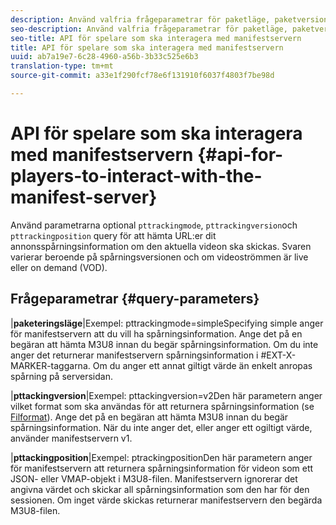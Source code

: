 ```yaml
---
description: Använd valfria frågeparametrar för paketläge, paketversion och paketposition för att hämta URL:er dit annonsspårningsinformation om den aktuella videon ska skickas. Svaren varierar beroende på spårningsversionen och om videoströmmen är live eller on demand (VOD).
seo-description: Använd valfria frågeparametrar för paketläge, paketversion och paketposition för att hämta URL:er dit annonsspårningsinformation om den aktuella videon ska skickas. Svaren varierar beroende på spårningsversionen och om videoströmmen är live eller on demand (VOD).
seo-title: API för spelare som ska interagera med manifestservern
title: API för spelare som ska interagera med manifestservern
uuid: ab7a19e7-6c28-4960-a56b-3b33c525e6b3
translation-type: tm+mt
source-git-commit: a33e1f290fcf78e6f131910f6037f4803f7be98d

---
```



# API för spelare som ska interagera med manifestservern {#api-for-players-to-interact-with-the-manifest-server}

Använd parametrarna optional `pttrackingmode`, `pttrackingversion`och `pttrackingposition` query för att hämta URL:er dit annonsspårningsinformation om den aktuella videon ska skickas. Svaren varierar beroende på spårningsversionen och om videoströmmen är live eller on demand (VOD).

## Frågeparametrar {#query-parameters}

|**paketeringsläge**|Exempel: pttrackingmode=simpleSpecifying simple anger för manifestservern att du vill ha spårningsinformation.
Ange det på en begäran att hämta M3U8 innan du begär spårningsinformation. Om du inte anger det returnerar manifestservern spårningsinformation i #EXT-X-MARKER-taggarna.
Om du anger ett annat giltigt värde än enkelt anropas spårning på serversidan.

|**pttackingversion**|Exempel: pttackingversion=v2Den här parametern anger vilket format som ska användas för att returnera spårningsinformation (se [Filformat](../../msapi-topics/ms-list-file-formats/ms-api-file-formats.md)).
Ange det på en begäran att hämta M3U8 innan du begär spårningsinformation. När du inte anger det, eller anger ett ogiltigt värde, använder manifestservern v1.

|**pttackingposition**|Exempel: ptrackingpositionDen här parametern anger för manifestservern att returnera spårningsinformation för videon som ett JSON- eller VMAP-objekt i M3U8-filen. Manifestservern ignorerar det angivna värdet och skickar all spårningsinformation som den har för den sessionen. Om inget värde skickas returnerar manifestservern den begärda M3U8-filen.